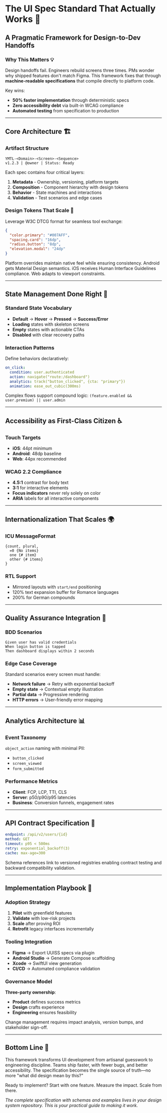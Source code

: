 # The UI Spec Standard That Actually Works 🚀
## A Pragmatic Framework for Design-to-Dev Handoffs

### Why This Matters 💡

Design handoffs fail. Engineers rebuild screens three times. PMs wonder why shipped features don't match Figma. This framework fixes that through **machine-readable specifications** that compile directly to platform code.

Key wins:
- **50% faster implementation** through deterministic specs
- **Zero accessibility debt** via built-in WCAG compliance  
- **Automated testing** from specification to production

---

## Core Architecture 🏗️

### Artifact Structure
```
YMTL-<Domain>-<Screen>-<Sequence>
v1.2.3 | @owner | Status: Ready
```

Each spec contains four critical layers:
1. **Metadata** - Ownership, versioning, platform targets
2. **Composition** - Component hierarchy with design tokens
3. **Behavior** - State machines and interactions  
4. **Validation** - Test scenarios and edge cases

### Design Tokens That Scale 🎨

Leverage W3C DTCG format for seamless tool exchange:

```json
{
  "color.primary": "#007AFF",
  "spacing.card": "16dp",
  "radius.button": "8dp",
  "elevation.modal": "24dp"
}
```

Platform overrides maintain native feel while ensuring consistency. Android gets Material Design semantics. iOS receives Human Interface Guidelines compliance. Web adapts to viewport constraints.

---

## State Management Done Right 🔄

### Standard State Vocabulary
- **Default** → **Hover** → **Pressed** → **Success/Error**
- **Loading** states with skeleton screens
- **Empty** states with actionable CTAs
- **Disabled** with clear recovery paths

### Interaction Patterns

Define behaviors declaratively:
```yaml
on_click:
  condition: user.authenticated
  action: navigate("route:/dashboard")
  analytics: track("button_clicked", {cta: "primary"})
  animation: ease_out_cubic(300ms)
```

Complex flows support compound logic: `(feature.enabled && user.premium) || user.admin`

---

## Accessibility as First-Class Citizen ♿

### Touch Targets
- **iOS**: 44pt minimum
- **Android**: 48dp baseline
- **Web**: 44px recommended

### WCAG 2.2 Compliance
- **4.5:1** contrast for body text
- **3:1** for interactive elements
- **Focus indicators** never rely solely on color
- **ARIA** labels for all interactive components

---

## Internationalization That Scales 🌍

### ICU MessageFormat
```
{count, plural,
  =0 {No items}
  one {# item}
  other {# items}
}
```

### RTL Support
- Mirrored layouts with `start/end` positioning
- 120% text expansion buffer for Romance languages
- 200% for German compounds

---

## Quality Assurance Integration 🧪

### BDD Scenarios
```gherkin
Given user has valid credentials
When login button is tapped
Then dashboard displays within 2 seconds
```

### Edge Case Coverage

Standard scenarios every screen must handle:
- **Network failure** → Retry with exponential backoff
- **Empty state** → Contextual empty illustration
- **Partial data** → Progressive rendering
- **HTTP errors** → User-friendly error mapping

---

## Analytics Architecture 📊

### Event Taxonomy
`object_action` naming with minimal PII:
- `button_clicked`
- `screen_viewed`
- `form_submitted`

### Performance Metrics
- **Client**: FCP, LCP, TTI, CLS
- **Server**: p50/p90/p95 latencies
- **Business**: Conversion funnels, engagement rates

---

## API Contract Specification 🔧

```yaml
endpoint: /api/v2/users/{id}
method: GET
timeout: p95 < 500ms
retry: exponential_backoff(3)
cache: max-age=300
```

Schema references link to versioned registries enabling contract testing and backward compatibility validation.

---

## Implementation Playbook 🚀

### Adoption Strategy

1. **Pilot** with greenfield features
2. **Validate** with low-risk projects  
3. **Scale** after proving ROI
4. **Retrofit** legacy interfaces incrementally

### Tooling Integration

- **Figma** → Export UUISS specs via plugin
- **Android Studio** → Generate Compose scaffolding
- **Xcode** → SwiftUI view generation
- **CI/CD** → Automated compliance validation

### Governance Model

**Three-party ownership**:
- **Product** defines success metrics
- **Design** crafts experience
- **Engineering** ensures feasibility

Change management requires impact analysis, version bumps, and stakeholder sign-off.

---

## Bottom Line 🎯

This framework transforms UI development from artisanal guesswork to engineering discipline. Teams ship faster, with fewer bugs, and better accessibility. The specification becomes the single source of truth—no more "what did design mean by this?"

Ready to implement? Start with one feature. Measure the impact. Scale from there.

*The complete specification with schemas and examples lives in your design system repository. This is your practical guide to making it work.*
